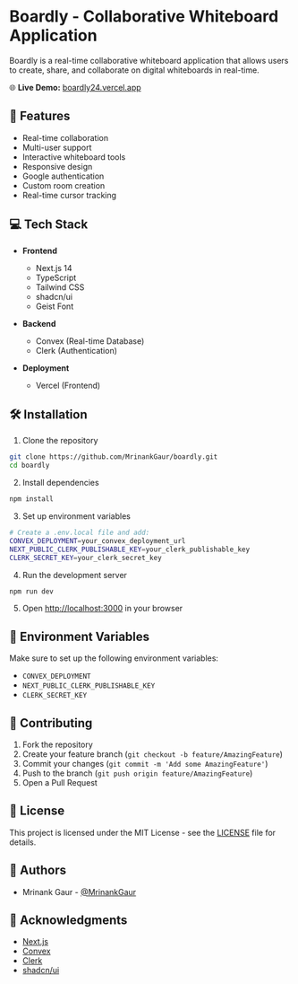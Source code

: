 # Boardly - Collaborative Whiteboard Application

Boardly is a real-time collaborative whiteboard application that allows users to create, share, and collaborate on digital whiteboards in real-time.

🌐 **Live Demo:** [boardly24.vercel.app](https://boardly24.vercel.app)

## 🚀 Features

- Real-time collaboration
- Multi-user support
- Interactive whiteboard tools
- Responsive design
- Google authentication
- Custom room creation
- Real-time cursor tracking

## 💻 Tech Stack

- **Frontend**
  - Next.js 14
  - TypeScript
  - Tailwind CSS
  - shadcn/ui
  - Geist Font

- **Backend**
  - Convex (Real-time Database)
  - Clerk (Authentication)

- **Deployment**
  - Vercel (Frontend)

## 🛠️ Installation

1. Clone the repository
```bash
git clone https://github.com/MrinankGaur/boardly.git
cd boardly
```

2. Install dependencies
```bash
npm install
```

3. Set up environment variables
```bash
# Create a .env.local file and add:
CONVEX_DEPLOYMENT=your_convex_deployment_url
NEXT_PUBLIC_CLERK_PUBLISHABLE_KEY=your_clerk_publishable_key
CLERK_SECRET_KEY=your_clerk_secret_key
```

4. Run the development server
```bash
npm run dev
```

5. Open [http://localhost:3000](http://localhost:3000) in your browser

## 🔑 Environment Variables

Make sure to set up the following environment variables:

- `CONVEX_DEPLOYMENT`
- `NEXT_PUBLIC_CLERK_PUBLISHABLE_KEY`
- `CLERK_SECRET_KEY`

## 🤝 Contributing

1. Fork the repository
2. Create your feature branch (`git checkout -b feature/AmazingFeature`)
3. Commit your changes (`git commit -m 'Add some AmazingFeature'`)
4. Push to the branch (`git push origin feature/AmazingFeature`)
5. Open a Pull Request

## 📝 License

This project is licensed under the MIT License - see the [LICENSE](LICENSE) file for details.

## 👥 Authors

- Mrinank Gaur - [@MrinankGaur](https://github.com/MrinankGaur)

## 🙏 Acknowledgments

- [Next.js](https://nextjs.org/)
- [Convex](https://www.convex.dev/)
- [Clerk](https://clerk.com/)
- [shadcn/ui](https://ui.shadcn.com/)
